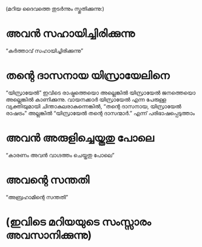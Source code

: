 (മറിയ ദൈവത്തെ തുടർന്നും സ്തുതിക്കുന്നു:)
# അവൻ സഹായിച്ചിരിക്കുന്നു
“കർത്താവ് സഹായിച്ചിരിക്കുന്നു”
# തന്റെ ദാസനായ യിസ്രായേലിനെ
“യിസ്രായേൽ” ഇവിടെ രാഷ്ട്രത്തെയൊ അല്ലെങ്കിൽ യിസ്രായേൽ ജനത്തെയൊ അല്ലെങ്കിൽ  കാണിക്കുന്നു. വായനക്കാർ യിസ്രായേൽ എന്ന പേരുള്ള വ്യക്തിയുമായി ചിന്താകുലരാകുന്നെങ്കിൽ, “തന്റെ ദാസനായ, യിസ്രായേൽ രാഷട്രം” അല്ലങ്കിൽ “യിസ്രായേൽ തന്റെ  ദാസന്മാർ.” എന്ന് പരിഭാഷപ്പെടുത്താം
# അവൻ അരുളിച്ചെയ്തതു പോലെ
“കാരണം അവൻ വാഗ്ദത്തം ചെയ്തതു പോലെ”
# അവന്റെ സന്തതി
“അബ്രഹാമിന്റെ സന്തതി”
# (ഇവിടെ മറിയയുടെ സംസ്സാരം അവസാനിക്കുന്നു)
